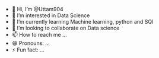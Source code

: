 - 👋 Hi, I’m @Uttam904
- 👀 I’m interested in Data Science
- 🌱 I’m currently learning Machine learning, python and SQl
- 💞️ I’m looking to collaborate on Data science
- 📫 How to reach me ...
- 😄 Pronouns: ...
- ⚡ Fun fact: ...

<!---
Uttam904/Uttam904 is a ✨ special ✨ repository because its `README.md` (this file) appears on your GitHub profile.
You can click the Preview link to take a look at your changes.
--->
